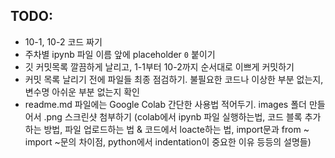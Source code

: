 ## TODO:
- 10-1, 10-2 코드 짜기
- 주차별 ipynb 파일 이름 앞에 placeholder `0` 붙이기
- 깃 커밋목록 깔끔하게 날리고, 1-1부터 10-2까지 순서대로 이쁘게 커밋하기
- 커밋 목록 날리기 전에 파일들 최종 점검하기. 불필요한 코드나 이상한 부분 없는지, 변수명 아쉬운 부분 없는지 확인
- readme.md 파일에는 Google Colab 간단한 사용법 적어두기. images 폴더 만들어서 .png 스크린샷 첨부하기 (colab에서 ipynb 파일 실행하는법, 코드 블록 추가하는 방법, 파일 업로드하는 법 & 코드에서 loacte하는 법, import문과 from ~ import ~문의 차이점, python에서 indentation이 중요한 이유 등등의 설명들)
